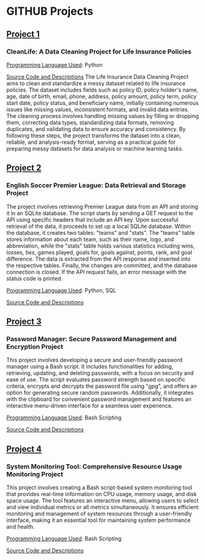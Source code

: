 # GITHUB Projects

## <u>Project 1</u>
### CleanLife: A Data Cleaning Project for Life Insurance Policies
<u>Programming Language Used</u>: Python

[Source Code and Descriptions](https://github.com/jeanmarcien/cleanlife/tree/main)
The Life Insurance Data Cleaning Project aims to clean and standardize a messy dataset related to life insurance policies. The dataset includes fields such as policy ID, policy holder's name, age, date of birth, email, phone, address, policy amount, policy term, policy start date, policy status, and beneficiary name, initially containing numerous issues like missing values, inconsistent formats, and invalid data entries. The cleaning process involves handling missing values by filling or dropping them, correcting data types, standardizing data formats, removing duplicates, and validating data to ensure accuracy and consistency. By following these steps, the project transforms the dataset into a clean, reliable, and analysis-ready format, serving as a practical guide for preparing messy datasets for data analysis or machine learning tasks.

## <u>Project 2</u>
### English Soccer Premier League: Data Retrieval and Storage Project
The project involves retrieving Premier League data from an API and storing it in an SQLite database. The script starts by sending a GET request to the API using specific headers that include an API key. Upon successful retrieval of the data, it proceeds to set up a local SQLite database. Within the database, it creates two tables: "teams" and "stats". The "teams" table stores information about each team, such as their name, logo, and abbreviation, while the "stats" table holds various statistics including wins, losses, ties, games played, goals for, goals against, points, rank, and goal difference. The data is extracted from the API response and inserted into the respective tables. Finally, the changes are committed, and the database connection is closed. If the API request fails, an error message with the status code is printed.

<u>Programming Language Used</u>: Python, SQL

[Source Code and Descriptions](https://github.com/jeanmarcien/premier_league_table_season_2022-2023)

## <u>Project 3</u>
### Password Manager: Secure Password Management and Encryption Project
This project involves developing a secure and user-friendly password manager using a Bash script. It includes functionalities for adding, retrieving, updating, and deleting passwords, with a focus on security and ease of use. The script evaluates password strength based on specific criteria, encrypts and decrypts the password file using "gpg", and offers an option for generating secure random passwords. Additionally, it integrates with the clipboard for convenient password management and features an interactive menu-driven interface for a seamless user experience.

<u>Programming Language Used</u>: Bash Scripting

[Source Code and Descriptions](https://github.com/jeanmarcien/password_manager)

## <u>Project 4</u>
### System Monitoring Tool: Comprehensive Resource Usage Monitoring Project
This project involves creating a Bash script-based system monitoring tool that provides real-time information on CPU usage, memory usage, and disk space usage. The tool features an interactive menu, allowing users to select and view individual metrics or all metrics simultaneously. It ensures efficient monitoring and management of system resources through a user-friendly interface, making it an essential tool for maintaining system performance and health.

<u>Programming Language Used</u>: Bash Scripting

[Source Code and Descriptions](https://github.com/jeanmarcien/computer_monitoring_tool)
